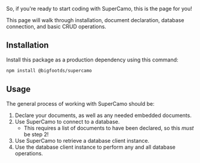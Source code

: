 So, if you're ready to start coding with SuperCamo, this is the page for you!

This page will walk through installation, document declaration, database connection, and basic CRUD operations.

## Installation

Install this package as a production dependency using this command:

```bash
npm install @bigfootds/supercamo
```

## Usage

The general process of working with SuperCamo should be:

1. Declare your documents, as well as any needed embedded documents.
2. Use SuperCamo to connect to a database.
	- This requires a list of documents to have been declared, so this _must_ be step 2!
3. Use SuperCamo to retrieve a database client instance.
4. Use the database client instance to perform any and all database operations.

